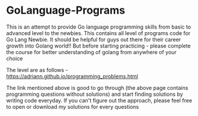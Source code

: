 # GoLanguage-Programs
This is an attempt to provide Go language programming skills from basic to advanced level to the newbies. This contains all level of programs code for Go Lang Newbie. It should be helpful for guys out there for their career growth into Golang world!! But before starting practicing - please complete the course for better understanding of golang from anywhere of your choice

The level are as follows - https://adriann.github.io/programming_problems.html

The link mentioned above is good to go through (the above page contains programming questions without solutions) and start finding solutions by writing code everyday. If you can't figure out the approach, please feel free to open or download my solutions for every questions

